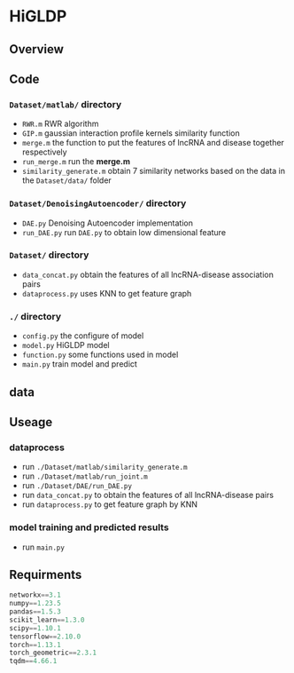 # HiGLDP

## Overview


## Code

### `Dataset/matlab/` directory
- `RWR.m` RWR algorithm
- `GIP.m` gaussian interaction profile kernels similarity function
- `merge.m` the function to put the features of lncRNA and disease together respectively
- `run_merge.m` run the **merge.m**
- `similarity_generate.m` obtain 7 similarity networks based on the data in the `Dataset/data/` folder

### `Dataset/DenoisingAutoencoder/` directory
- `DAE.py` Denoising Autoencoder implementation
- `run_DAE.py` run `DAE.py` to obtain low dimensional feature

### `Dataset/` directory
- `data_concat.py` obtain the features of all lncRNA-disease association pairs
- `dataprocess.py` uses KNN to get feature graph

### `./` directory
- `config.py` the configure of model
- `model.py` HiGLDP model
- `function.py` some functions used in model
- `main.py` train model and predict

## data



## Useage

### dataprocess
- run `./Dataset/matlab/similarity_generate.m`
- run `./Dataset/matlab/run_joint.m`
- run `./Dataset/DAE/run_DAE.py`
- run `data_concat.py` to obtain the features of all lncRNA-disease pairs
- run `dataprocess.py` to get feature graph by KNN


### model training and predicted results
- run `main.py`

## Requirments

```python
networkx==3.1
numpy==1.23.5
pandas==1.5.3
scikit_learn==1.3.0
scipy==1.10.1
tensorflow==2.10.0
torch==1.13.1
torch_geometric==2.3.1
tqdm==4.66.1
```